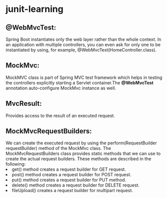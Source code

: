 # junit-learning
<h2>@WebMvcTest:</h2>Spring Boot instantiates only the web layer rather than the whole context. In an application with multiple controllers, you can even ask for only one to be instantiated by using, for example, @WebMvcTest(HomeController.class).

<h2>MockMvc:</h2>MockMVC class is part of Spring MVC test framework which helps in testing the controllers explicitly starting a Servlet container.The <b>@WebMvcTest</b> annotation auto-configure MockMvc instance as well.

<h2>MvcResult:</h2>Provides access to the result of an executed request.
<h2>MockMvcRequestBuilders:</h2>We can create the executed request by using the perform(RequestBuilder requestBuilder) method of the MockMvc class. The MockMvcRequestBuilders class provides static methods that we can use to create the actual request builders. These methods are described in the following:<br>
<li>get() method creates a request builder for GET request.</li>
<li>post() method creates a request builder for POST request.</li>
<li>put() method creates a request builder for PUT method.</li>
<li>delete() method creates a request builder for DELETE request.</li>
<li>fileUpload() creates a request builder for multipart request.</li>
